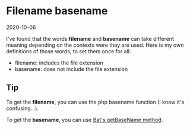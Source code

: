 Filename basename
===============
2020-10-06



I've found that the words **filename** and **basename** can take different meaning depending on the contexts were they are used.
Here is my own definitions of those words, to set them once for all:



- filename: includes the file extension
- basename: does not include the file extension




Tip
------

To get the **filename**, you can use the php basename function (I know it's confusing...).

To get the **basename**, you can use [Bat's getBaseName method](https://github.com/lingtalfi/Bat/blob/master/FileSystemTool.md#getbasename).